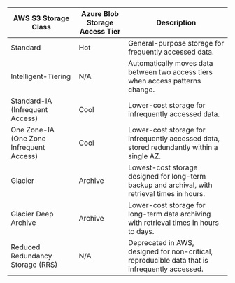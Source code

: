 | AWS S3 Storage Class              | Azure Blob Storage Access Tier     | Description                                                                                   |
|-----------------------------------|------------------------------------|-----------------------------------------------------------------------------------------------|
| Standard                          | Hot                                | General-purpose storage for frequently accessed data.                                         |
| Intelligent-Tiering               | N/A                                | Automatically moves data between two access tiers when access patterns change.                |
| Standard-IA (Infrequent Access)   | Cool                               | Lower-cost storage for infrequently accessed data.                                            |
| One Zone-IA (One Zone Infrequent Access) | Cool                               | Lower-cost storage for infrequently accessed data, stored redundantly within a single AZ.      |
| Glacier                           | Archive                            | Lowest-cost storage designed for long-term backup and archival, with retrieval times in hours. |
| Glacier Deep Archive              | Archive                            | Lower-cost storage for long-term data archiving with retrieval times in hours to days.        |
| Reduced Redundancy Storage (RRS)  | N/A                                | Deprecated in AWS, designed for non-critical, reproducible data that is infrequently accessed. |
